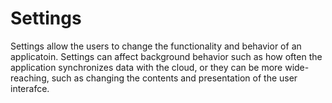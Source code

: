 # Settings
Settings allow the users to change the functionality and behavior of an applicatoin. Settings can affect background behavior such as how often the application synchronizes data with the cloud, or they can be more wide-reaching, such as changing the contents and presentation of the user interafce. 





